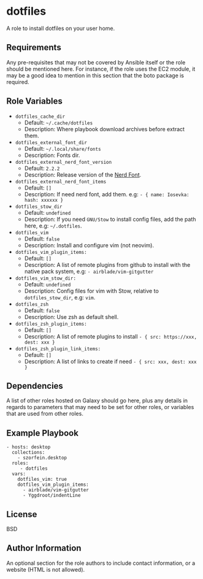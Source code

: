 dotfiles
========

A role to install dotfiles on your user home.

Requirements
------------

Any pre-requisites that may not be covered by Ansible itself or the role should be mentioned here. For instance, if the role uses the EC2 module, it may be a good idea to mention in this section that the boto package is required.

Role Variables
--------------

- `dotfiles_cache_dir`
  - Default: `~/.cache/dotfiles`
  - Description: Where playbook download archives before extract them.
- `dotfiles_external_font_dir`
  - Default: `~/.local/share/fonts`
  - Description: Fonts dir.
- `dotfiles_external_nerd_font_version`
  - Default: `2.2.2`
  - Description: Release version of the [Nerd Font](https://github.com/ryanoasis/nerd-fonts/releases).
- `dotfiles_external_nerd_font_items`
  - Default: `[]`
  - Description: If need nerd font, add them. e.g: `- { name: Iosevka: hash: xxxxxx }`
- `dotfiles_stow_dir`
  - Default: `undefined`
  - Description: If you need `GNU/Stow` to install config files, add the path here, e.g: `~/.dotfiles`.
- `dotfiles_vim`
  - Default: `false`
  - Description: Install and configure vim (not neovim).
- `dotfiles_vim_plugin_items:`
  - Default: `[]`
  - Description: A list of remote plugins from github to install with the native pack system, e.g: `- airblade/vim-gitgutter`
- `dotfiles_vim_stow_dir:`
  - Default: `undefined`
  - Description: Config files for vim with Stow, relative to `dotfiles_stow_dir`, e.g: `vim`.
- `dotfiles_zsh`
  - Default: `false`
  - Description: Use zsh as default shell.
- `dotfiles_zsh_plugin_items:`
  - Default: `[]`
  - Description: A list of remote plugins to install `- { src: https://xxx, dest: xxx }`
- `dotfiles_zsh_plugin_link_items:`
  - Default: `[]`
  - Description: A list of links to create if need `- { src: xxx, dest: xxx }`

Dependencies
------------

A list of other roles hosted on Galaxy should go here, plus any details in regards to parameters that may need to be set for other roles, or variables that are used from other roles.

Example Playbook
----------------

    - hosts: desktop
      collections:
        - szorfein.desktop
      roles:
         - dotfiles
      vars:
        dotfiles_vim: true
        dotfiles_vim_plugin_items:
          - airblade/vim-gitgutter
          - Yggdroot/indentLine

License
-------

BSD

Author Information
------------------

An optional section for the role authors to include contact information, or a website (HTML is not allowed).
